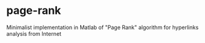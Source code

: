 # page-rank
Minimalist implementation in Matlab of "Page Rank" algorithm for hyperlinks analysis from Internet
